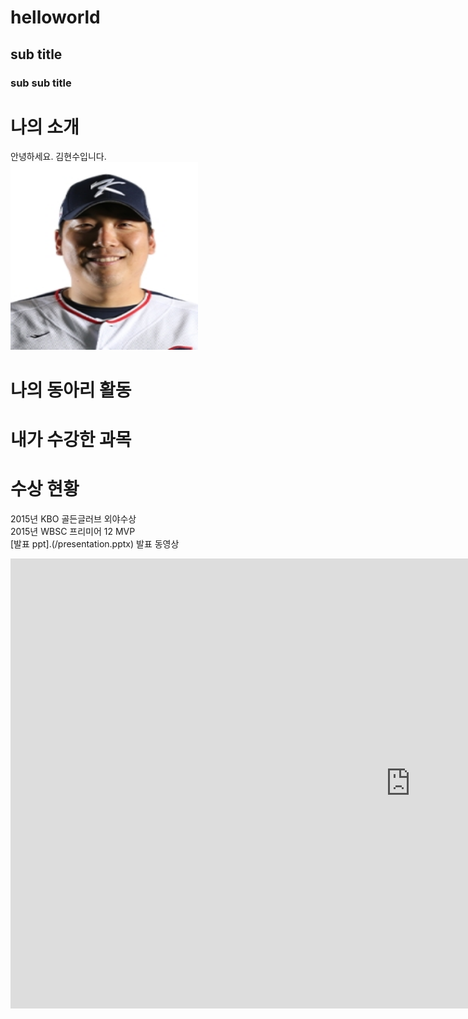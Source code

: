 # helloworld
## sub title
### sub sub title

# 나의 소개
안녕하세요. 김현수입니다. <br>
<img src="1.jpg" width="300" height="300"> <br>
# 나의 동아리 활동

# 내가 수강한 과목

# 수상 현황
2015년 KBO 골든글러브 외야수상 <br>
2015년 WBSC 프리미어 12 MVP <br>
[발표 ppt].(/presentation.pptx)
발표 동영상<br>
<iframe width="1280" height="720" src="https://www.youtube.com/embed/Km71Rr9K-Bw" title="NewJeans (뉴진스) &#39;Ditto&#39; Performance Video" frameborder="0" allow="accelerometer; autoplay; clipboard-write; encrypted-media; gyroscope; picture-in-picture; web-share" allowfullscreen></iframe>
